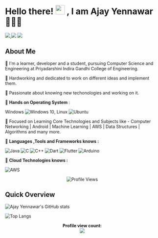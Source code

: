 # Hello there! <img src="https://github.com/TheDudeThatCode/TheDudeThatCode/blob/master/Assets/Hi.gif" width="30" height="30"/> , I am Ajay Yennawar 🧑🏻‍🎓 

<p>
 <a href="https://www.linkedin.com/in/ajay-yennawar77/"> <img src="https://img.shields.io/badge/LinkedIn-0077B5?style=for-the-badge&logo=linkedin&logoColor=white"> </a>
 <a href="https://twitter.com/Its_aj77"><img src="https://img.shields.io/badge/Twitter-1DA1F2?style=for-the-badge&logo=twitter&logoColor=white"></a>
 <a href="https://www.instagram.com/its_aj_143_//"><img src="https://img.shields.io/badge/Instagram-E4405F?style=for-the-badge&logo=instagram&logoColor=white"></a>
</p> 
 


<!--
**ajayyennawar/ajayyennawar** is a ✨ _special_ ✨ repository because its `README.md` (this file) appears on your GitHub profile.

Here are some ideas to get you started:

- 🔭 I’m currently working on ...
- 🌱 I’m currently learning ...
- 👯 I’m looking to collaborate on ...
- 🤔 I’m looking for help with ...
- 💬 Ask me about ...
- 📫 How to reach me: ...
- 😄 Pronouns: ...
- ⚡ Fun fact: ...
-->

## **About Me**


 🔶  I'm a learner, developer and a student, pursuing Computer Science and Engineering at Priyadarshini Indira Gandhi College of Engineering.
 
 🔶  Hardworking and dedicated to work on different ideas and implement them.

 🔶  Passionate about knowing new techonologies and working on it.

🔰   **Hands on Operating System** : 
<p>
   
  Windows <img alt="Windows 10" src="https://img.shields.io/badge/Windows-0078D6?style=for-the-badge&logo=windows&logoColor=white" />, 
  Linux <img alt="Ubuntu" src="https://img.shields.io/badge/Ubuntu-E95420?style=for-the-badge&logo=ubuntu&logoColor=white" />
  
</p>

🔰   Focused on Learning Core Technologies and Subjects like - Computer Networking | Android | Machine Learning | AWS | Data Structures | Algorithms and many more.

🔰   **Languages ,Tools and Frameworks knows :** <p>
  <img alt="Java" src="https://img.shields.io/badge/java-%23ED8B00.svg?style=for-the-badge&logo=java&logoColor=white"/>
  <img alt="C" src="https://img.shields.io/badge/c-%2300599C.svg?style=for-the-badge&logo=c&logoColor=white"/>
  <img alt="C++" src="https://img.shields.io/badge/c++-%2300599C.svg?style=for-the-badge&logo=c%2B%2B&logoColor=white"/>
  <img alt="Dart" src="https://img.shields.io/badge/dart-%230175C2.svg?style=for-the-badge&logo=dart&logoColor=white"/>
  <img alt="Flutter" src="https://img.shields.io/badge/Flutter-%2302569B.svg?style=for-the-badge&logo=Flutter&logoColor=white" />
  <img alt="Arduino" src="https://img.shields.io/badge/-Arduino-00979D?style=for-the-badge&logo=Arduino&logoColor=white"/>
</p>

 🔰   **Cloud Technologies knows :** <p>
 
 <img alt="AWS" src="https://img.shields.io/badge/AWS-%23FF9900.svg?style=for-the-badge&logo=amazon-aws&logoColor=white"/><br>

<p align="center"> <img src="https://komarev.com/ghpvc/?username=ajayyennawar&label=Views&color=blue&style=plastic" alt="Profile Views" /> </p>

## Quick Overview 

 ![Ajay Yennawar's GitHub stats](https://github-readme-stats.vercel.app/api?username=Ajayyennawar&theme=radical&show_icons=true)
 
 ![Top Langs](https://github-readme-stats.vercel.app/api/top-langs/?username=ajayyennawar&theme=radical)
 
 
 
<p align="center"> 
 <b> Profile view count:</b><br>
  <img src="https://profile-counter.glitch.me/gauravsewatkar/count.svg" />
</p>
  
 
 
 
